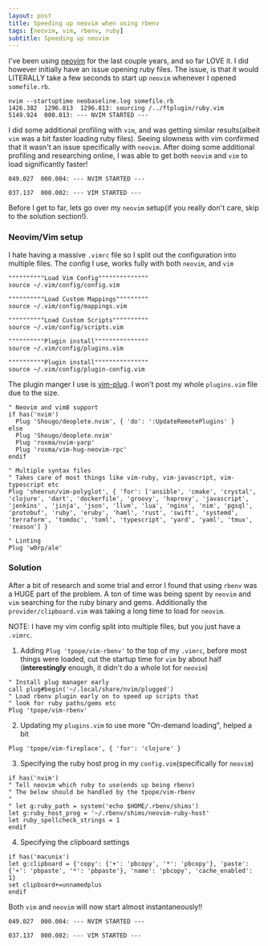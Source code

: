 ```yaml
---
layout: post
title: Speeding up neovim when using rbenv
tags: [neovim, vim, rbenv, ruby]
subtitle: Speeding up neovim
---
```

I've been using [neovim](https://neovim.io/) for the last couple years, and so far LOVE it. I did however initially have an issue
opening ruby files. The issue, is that it would LITERALLY take a few seconds to start up `neovim` whenever I opened `somefile.rb`.

```
nvim --startuptime neobaseline.log somefile.rb
1426.382  1296.813  1296.813: sourcing /../ftplugin/ruby.vim
5149.924  000.013: --- NVIM STARTED ---
```
I did some additional profiling with `vim`, and was getting similar results(albeit `vim` was a bit faster loading ruby files). Seeing slowness with
vim confirmed that it wasn't an issue specifically with `neovim`. After doing some additional profiling and researching online, I was able to get
both `neovim` and `vim` to load significantly faster!

```
049.027  000.004: --- NVIM STARTED ---

037.137  000.002: --- VIM STARTED ---
```
Before I get to far, lets go over my `neovim` setup(if you really don't care, skip to the solution section!).

### Neovim/Vim setup
I hate having a massive `.vimrc` file so I split out the configuration into multiple files.
The config I use, works fully with both `neovim`, and `vim`

```vim
""""""""""Load Vim Config""""""""""""""
source ~/.vim/config/config.vim

""""""""""Load Custom Mappings"""""""""
source ~/.vim/config/mappings.vim

""""""""""Load Custom Scripts""""""""""
source ~/.vim/config/scripts.vim

""""""""""Plugin install"""""""""""""""
source ~/.vim/config/plugins.vim

""""""""""Plugin install"""""""""""""""
source ~/.vim/config/plugin-config.vim
```

The plugin manger I use is [vim-plug](https://github.com/junegunn/vim-plug).
I won't post my whole `plugins.vim` file due to the size.

```vim
" Neovim and vim8 support
if has('nvim')
  Plug 'Shougo/deoplete.nvim', { 'do': ':UpdateRemotePlugins' }
else
  Plug 'Shougo/deoplete.nvim'
  Plug 'roxma/nvim-yarp'
  Plug 'roxma/vim-hug-neovim-rpc'
endif

" Multiple syntax files
" Takes care of most things like vim-ruby, vim-javascript, vim-typescript etc
Plug 'sheerun/vim-polyglot', { 'for': ['ansible', 'cmake', 'crystal', 'clojure', 'dart', 'dockerfile', 'groovy', 'haproxy', 'javascript', 'jenkins' , 'jinja', 'json', 'llvm', 'lua', 'nginx', 'nim', 'pgsql', 'protobuf', 'ruby', 'eruby', 'haml', 'rust', 'swift', 'systemd', 'terraform', 'tomdoc', 'toml', 'typescript', 'yard', 'yaml', 'tmux', 'reason'] }

" Linting
Plug 'w0rp/ale'
```

### Solution
After a bit of research and some trial and error I found that using `rbenv` was a HUGE part of the problem. A ton of time was being spent by `neovim` and `vim` searching for the ruby binary and gems.
Additionally the `provider/clipboard.vim` was taking a long time to load for `neovim`.

NOTE: I have my vim config split into multiple files, but you just have a `.vimrc`.

1. Adding `Plug 'tpope/vim-rbenv'` to the top of my `.vimrc`, before most things were loaded, cut the startup time for `vim` by about half (**interestingly** enough, it didn't do a whole lot for `neovim`)
  ```vim
  " Install plug manager early
  call plug#begin('~/.local/share/nvim/plugged')
  " Load rbenv plugin early on to speed up scripts that
  " look for ruby paths/gems etc
  Plug 'tpope/vim-rbenv'
  ```
2. Updating my `plugins.vim` to use more "On-demand loading", helped a bit
  ```vim
  Plug 'tpope/vim-fireplace', { 'for': 'clojure' }
  ```
3. Specifying the ruby host prog in my `config.vim`(specifically for `neovim`)
  ```vim
  if has('nvim')
  " Tell neovim which ruby to use(ends up being rbenv)
  " The below should be handled by the tpope/vim-rbenv
  "
  " let g:ruby_path = system('echo $HOME/.rbenv/shims')
  let g:ruby_host_prog = '~/.rbenv/shims/neovim-ruby-host'
  let ruby_spellcheck_strings = 1
  endif
  ```
4. Specifying the clipboard settings
  ```vim
  if has('macunix')
  let g:clipboard = {'copy': {'+': 'pbcopy', '*': 'pbcopy'}, 'paste': {'+': 'pbpaste', '*': 'pbpaste'}, 'name': 'pbcopy', 'cache_enabled': 1}
  set clipboard+=unnamedplus
  endif
  ```

Both `vim` and `neovim` will now start almost instantaneously!!

```
049.027  000.004: --- NVIM STARTED ---

037.137  000.002: --- VIM STARTED ---
```
